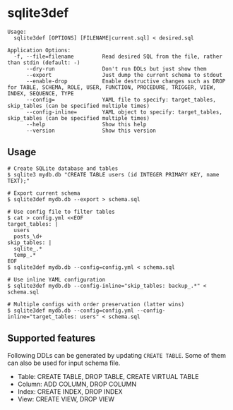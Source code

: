 # sqlite3def

```
Usage:
  sqlite3def [OPTIONS] [FILENAME|current.sql] < desired.sql

Application Options:
  -f, --file=filename         Read desired SQL from the file, rather than stdin (default: -)
      --dry-run               Don't run DDLs but just show them
      --export                Just dump the current schema to stdout
      --enable-drop           Enable destructive changes such as DROP for TABLE, SCHEMA, ROLE, USER, FUNCTION, PROCEDURE, TRIGGER, VIEW, INDEX, SEQUENCE, TYPE
      --config=               YAML file to specify: target_tables, skip_tables (can be specified multiple times)
      --config-inline=        YAML object to specify: target_tables, skip_tables (can be specified multiple times)
      --help                  Show this help
      --version               Show this version
```

## Usage

```shell
# Create SQLite database and tables
$ sqlite3 mydb.db "CREATE TABLE users (id INTEGER PRIMARY KEY, name TEXT);"

# Export current schema
$ sqlite3def mydb.db --export > schema.sql

# Use config file to filter tables
$ cat > config.yml <<EOF
target_tables: |
  users
  posts_\d+
skip_tables: |
  sqlite_.*
  temp_.*
EOF
$ sqlite3def mydb.db --config=config.yml < schema.sql

# Use inline YAML configuration
$ sqlite3def mydb.db --config-inline="skip_tables: backup_.*" < schema.sql

# Multiple configs with order preservation (latter wins)
$ sqlite3def mydb.db --config=config.yml --config-inline="target_tables: users" < schema.sql
```

## Supported features

Following DDLs can be generated by updating `CREATE TABLE`.
Some of them can also be used for input schema file.

- Table: CREATE TABLE, DROP TABLE, CREATE VIRTUAL TABLE
- Column: ADD COLUMN, DROP COLUMN
- Index: CREATE INDEX, DROP INDEX
- View: CREATE VIEW, DROP VIEW
